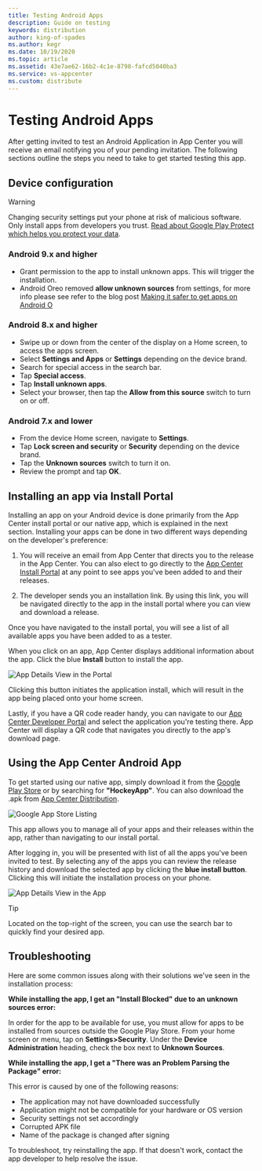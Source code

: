 ```yaml
---
title: Testing Android Apps 
description: Guide on testing 
keywords: distribution
author: king-of-spades
ms.author: kegr
ms.date: 10/19/2020
ms.topic: article
ms.assetid: 43e7ae62-16b2-4c1e-8798-fafcd5040ba3
ms.service: vs-appcenter
ms.custom: distribute
---
```


# Testing Android Apps

After getting invited to test an Android Application in App Center you will receive an email notifying you of your pending invitation. The following sections outline the steps you need to take to get started testing this app.

## Device configuration

> [!Warning]
> Changing security settings put your phone at risk of malicious software. Only install apps from developers you trust. [Read about Google Play Protect which helps you protect your data](https://support.google.com/nexus/answer/2812853?hl=en&ref_topic=3416293).

### Android 9.x and higher 
* Grant permission to the app to install unknown apps. This will trigger the installation.
* Android Oreo removed **allow unknown sources** from settings, for more info please see refer to the blog post [Making it safer to get apps on Android O](https://android-developers.googleblog.com/2017/08/making-it-safer-to-get-apps-on-android-o.html)

### Android 8.x and higher

* Swipe up or down from the center of the display on a Home screen, to access the apps screen.
* Select **Settings and Apps** or **Settings** depending on the device brand.
* Search for special access in the search bar.
* Tap **Special access**.
* Tap **Install unknown apps**.
* Select your browser, then tap the **Allow from this source** switch to turn on or off.

### Android 7.x and lower

* From the device Home screen, navigate to **Settings**.
* Tap **Lock screen and security** or **Security** depending on the device brand.
* Tap the **Unknown sources** switch to turn it on.
* Review the prompt and tap **OK**.

## Installing an app via Install Portal

Installing an app on your Android device is done primarily from the App Center install portal or our native app, which is explained in the next section. Installing your apps can be done in two different ways depending on the developer's preference:

1. You will receive an email from App Center that directs you to the release in the App Center. You can also elect to go directly to the [App Center Install Portal](https://install.appcenter.ms) at any point to see apps you've been added to and their releases.

2. The developer sends you an installation link. By using this link, you will be navigated directly to the app in the install portal where you can view and download a release. 

Once you have navigated to the install portal, you will see a list of all available apps you have been added to as a tester.

When you click on an app, App Center displays additional information about the app. Click the blue **Install** button to install the app.

![App Details View in the Portal](images/a-appdetails-installportal.png)

Clicking this button initiates the application install, which will result in the app being placed onto your home screen.

Lastly, if you have a QR code reader handy, you can navigate to our [App Center Developer Portal](https://appcenter.ms/apps)  and select the application you're testing there. App Center will display a QR code that navigates you directly to the app's download page.

## Using the App Center Android App

To get started using our native app, simply download it from the [Google Play Store](https://play.google.com/store/apps/details?id=com.microsoft.hockeyapp.testerapp&hl=en_US) or by searching for **"HockeyApp"**. You can also download the .apk from [App Center Distribution](https://install.appcenter.ms/orgs/bitstadium/apps/app-center/distribution_groups/all-users-of-app-center). 

![Google App Store Listing](images/a-store-listing.png)

This app allows you to manage all of your apps and their releases within the app, rather than navigating to our install portal.

After logging in, you will be presented with list of all the apps you've been invited to test. By selecting any of the apps you can review the release history and download the selected app by clicking the **blue install button**. Clicking this will initiate the installation process on your phone.

![App Details View in the  App](images/a-appdetails-app.png)

> [!TIP]
> Located on the top-right of the screen, you can use the search bar to quickly find your desired app.

## Troubleshooting

Here are some common issues along with their solutions we've seen in the installation process:

**While installing the app, I get an "Install Blocked" due to an unknown sources error:**

In order for the app to be available for use, you must allow for apps to be installed from sources outside the Google Play Store. From your home screen or menu, tap on **Settings>Security**. Under the **Device Administration** heading, check the box next to **Unknown Sources**. 

**While installing the app, I get a "There was an Problem Parsing the Package" error:**

This error is caused by one of the following reasons:

* The application may not have downloaded successfully
* Application might not be compatible for your hardware or OS version
* Security settings not set accordingly
* Corrupted APK file
* Name of the package is changed after signing

To troubleshoot, try reinstalling the app. If that doesn't work, contact the app developer to help resolve the issue.
